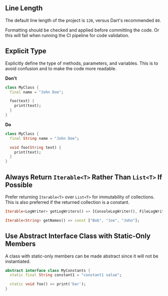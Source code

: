## Line Length

The default line length of the project is `120`, versus Dart's recommended `80`.

Formatting should be checked and applied before committing the code. Or this will fail when running the CI pipeline for code validation.

## Explicit Type

Explicitly define the type of methods, parameters, and variables. This is to avoid confusion and to make the code more readable.

**Don't**

```dart
class MyClass {
  final name = "John Doe";

  foo(text) {
    print(text);
  }
}
```

**Do**

```dart
class MyClass {
  final String name = "John Doe";

  void foo(String text) {
    print(text);
  }
}
```

## Always Return `Iterable<T>` Rather Than `List<T>` If Possible

Prefer returning `Iterable<T>`  over `List<T>` for immutability of collections. This is also preferred if the returned collection is a constant.

```dart
Iterable<LogWriter> getLogWriters() => [ConsoleLogWriter(), FileLogWriter()];

Iterable<String> getNames() => const ["Bob", "Joe", "John"];
```

## Use Abstract Interface Class with Static-Only Members

A class with static-only members can be made abstract since it will not be instantiated.

```dart
abstract interface class MyConstants {
  static final String constant1 = "constant1 value";

  static void foo() => print('bar');
}
```